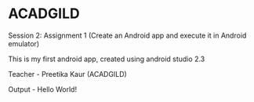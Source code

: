 # ACADGILD
Session 2: Assignment 1 (Create an Android app and execute it in Android emulator)

This is my first android app, created using android studio 2.3 

Teacher - Preetika Kaur (ACADGILD)

Output - Hello World! 

